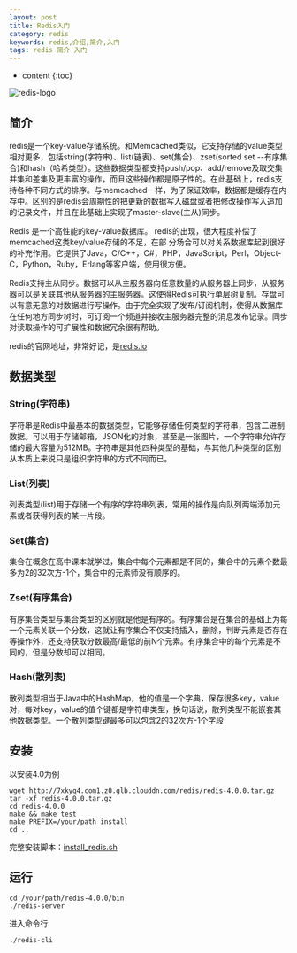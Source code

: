 ```yaml
---
layout: post
title: Redis入门
category: redis
keywords: redis,介绍,简介,入门
tags: redis 简介 入门
---
```


* content
{:toc}

![redis-logo](http://7xj4mc.com1.z0.glb.clouddn.com/redis-logo.png)

## 简介

redis是一个key-value存储系统。和Memcached类似，它支持存储的value类型相对更多，包括string(字符串)、list(链表)、set(集合)、zset(sorted set --有序集合)和hash（哈希类型）。这些数据类型都支持push/pop、add/remove及取交集并集和差集及更丰富的操作，而且这些操作都是原子性的。在此基础上，redis支持各种不同方式的排序。与memcached一样，为了保证效率，数据都是缓存在内存中。区别的是redis会周期性的把更新的数据写入磁盘或者把修改操作写入追加的记录文件，并且在此基础上实现了master-slave(主从)同步。

<!--more-->

Redis 是一个高性能的key-value数据库。 redis的出现，很大程度补偿了memcached这类key/value存储的不足，在部 分场合可以对关系数据库起到很好的补充作用。它提供了Java，C/C++，C#，PHP，JavaScript，Perl，Object-C，Python，Ruby，Erlang等客户端，使用很方便。

Redis支持主从同步。数据可以从主服务器向任意数量的从服务器上同步，从服务器可以是关联其他从服务器的主服务器。这使得Redis可执行单层树复制。存盘可以有意无意的对数据进行写操作。由于完全实现了发布/订阅机制，使得从数据库在任何地方同步树时，可订阅一个频道并接收主服务器完整的消息发布记录。同步对读取操作的可扩展性和数据冗余很有帮助。

redis的官网地址，非常好记，是<a href="https://redis.io/" target="_blank">redis.io</a>

## 数据类型

### String(字符串)

字符串是Redis中最基本的数据类型，它能够存储任何类型的字符串，包含二进制数据。可以用于存储邮箱，JSON化的对象，甚至是一张图片，一个字符串允许存储的最大容量为512MB。字符串是其他四种类型的基础，与其他几种类型的区别从本质上来说只是组织字符串的方式不同而已。

### List(列表)

列表类型(list)用于存储一个有序的字符串列表，常用的操作是向队列两端添加元素或者获得列表的某一片段。

### Set(集合)

集合在概念在高中课本就学过，集合中每个元素都是不同的，集合中的元素个数最多为2的32次方-1个，集合中的元素师没有顺序的。

### Zset(有序集合)

有序集合类型与集合类型的区别就是他是有序的。有序集合是在集合的基础上为每一个元素关联一个分数，这就让有序集合不仅支持插入，删除，判断元素是否存在等操作外，还支持获取分数最高/最低的前N个元素。有序集合中的每个元素是不同的，但是分数却可以相同。

### Hash(散列表)

散列类型相当于Java中的HashMap，他的值是一个字典，保存很多key，value对，每对key，value的值个键都是字符串类型，换句话说，散列类型不能嵌套其他数据类型。一个散列类型键最多可以包含2的32次方-1个字段

## 安装

以安装4.0为例

```
wget http://7xkyq4.com1.z0.glb.clouddn.com/redis/redis-4.0.0.tar.gz
tar -xf redis-4.0.0.tar.gz
cd redis-4.0.0
make && make test
make PREFIX=/your/path install
cd ..
```
完整安装脚本：<a href="https://github.com/zer0131/centos_lnmp_setup/blob/master/install_redis.sh" target="_blank">install_redis.sh</a>

## 运行

```
cd /your/path/redis-4.0.0/bin
./redis-server
```

进入命令行

```
./redis-cli
```